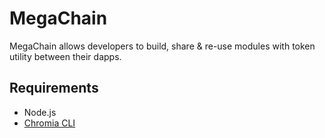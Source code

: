 # MegaChain

MegaChain allows developers to build, share & re-use modules with token utility between their dapps.

## Requirements

- Node.js
- [Chromia CLI](https://docs.chromia.com/getting-started/dev-setup/cli-installation)
